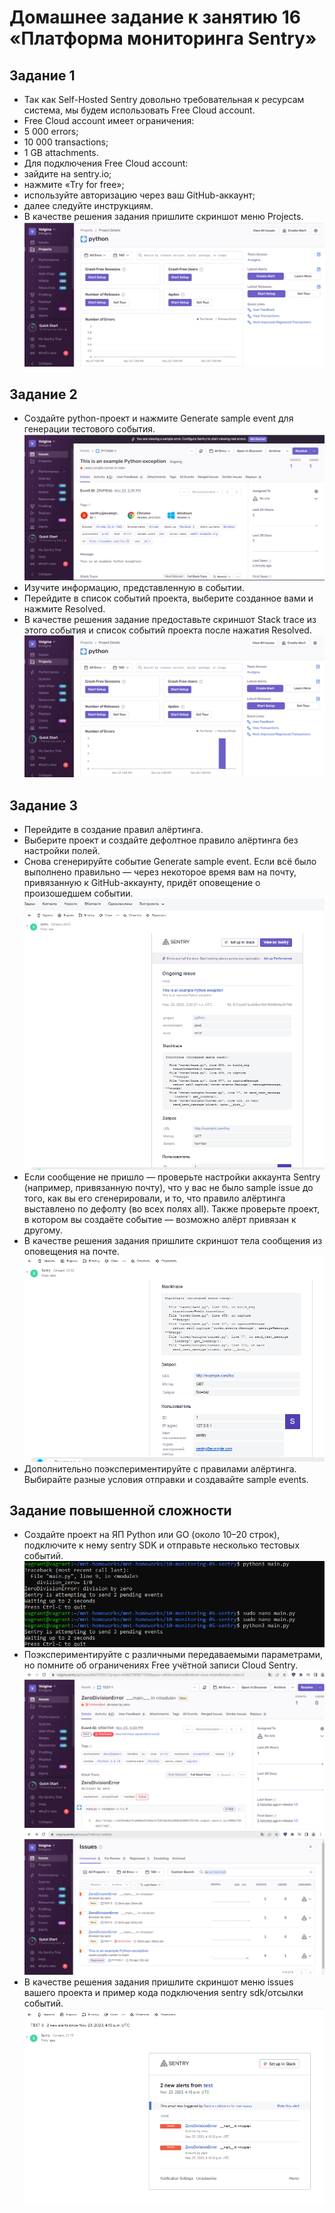 # Домашнее задание к занятию 16 «Платформа мониторинга Sentry»
## Задание 1
- Так как Self-Hosted Sentry довольно требовательная к ресурсам система, мы будем использовать Free Сloud account.
- Free Cloud account имеет ограничения:
- 5 000 errors;
- 10 000 transactions;
- 1 GB attachments.
- Для подключения Free Cloud account:
- зайдите на sentry.io;
- нажмите «Try for free»;
- используйте авторизацию через ваш GitHub-аккаунт;
- далее следуйте инструкциям.
- В качестве решения задания пришлите скриншот меню Projects.
![1](https://github.com/EVolgina/sentry/blob/main/2.PNG)
## Задание 2
- Создайте python-проект и нажмите Generate sample event для генерации тестового события.
![4](https://github.com/EVolgina/sentry/blob/main/3.PNG)
- Изучите информацию, представленную в событии.
- Перейдите в список событий проекта, выберите созданное вами и нажмите Resolved.
- В качестве решения задание предоставьте скриншот Stack trace из этого события и список событий проекта после нажатия Resolved.
![2](https://github.com/EVolgina/sentry/blob/main/rez.PNG)
## Задание 3
- Перейдите в создание правил алёртинга.
- Выберите проект и создайте дефолтное правило алёртинга без настройки полей.
- Снова сгенерируйте событие Generate sample event. Если всё было выполнено правильно — через некоторое время вам на почту, привязанную к GitHub-аккаунту, придёт оповещение о произошедшем событии.
![8](https://github.com/EVolgina/sentry/blob/main/mail.PNG)
- Если сообщение не пришло — проверьте настройки аккаунта Sentry (например, привязанную почту), что у вас не было sample issue до того, как вы его сгенерировали, и то, что правило алёртинга выставлено по дефолту (во всех полях all). Также проверьте проект, в котором вы создаёте событие — возможно алёрт привязан к другому.
- В качестве решения задания пришлите скриншот тела сообщения из оповещения на почте.
 ![9](https://github.com/EVolgina/sentry/blob/main/mail2.PNG)
- Дополнительно поэкспериментируйте с правилами алёртинга. Выбирайте разные условия отправки и создавайте sample events.
## Задание повышенной сложности
- Создайте проект на ЯП Python или GO (около 10–20 строк), подключите к нему sentry SDK и отправьте несколько тестовых событий.
![5](https://github.com/EVolgina/sentry/blob/main/zapusk.PNG)  
- Поэкспериментируйте с различными передаваемыми параметрами, но помните об ограничениях Free учётной записи Cloud Sentry.
![6](https://github.com/EVolgina/sentry/blob/main/alerttest.PNG)
![10](https://github.com/EVolgina/sentry/blob/main/experiment..PNG)
- В качестве решения задания пришлите скриншот меню issues вашего проекта и пример кода подключения sentry sdk/отсылки событий.
![7](https://github.com/EVolgina/sentry/blob/main/mail3.PNG)
